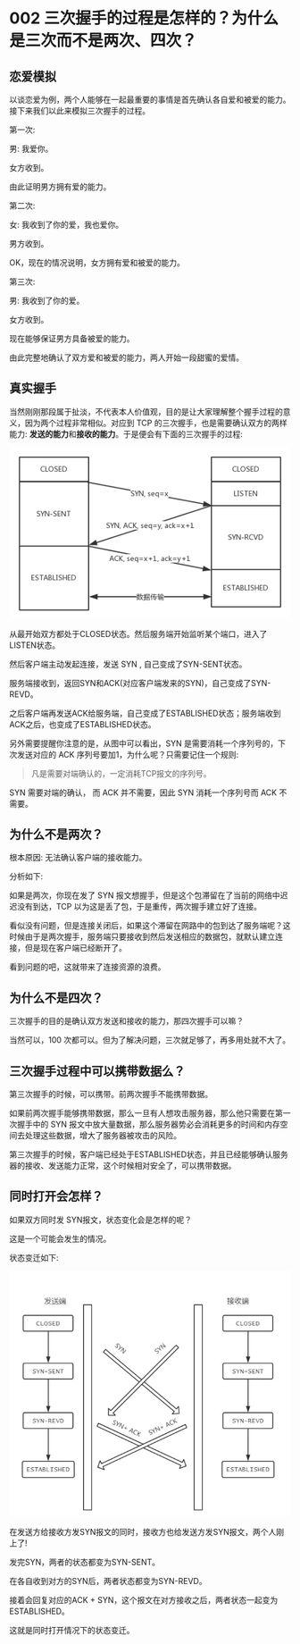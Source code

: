 # 002 三次握手的过程是怎样的？为什么是三次而不是两次、四次？

## 恋爱模拟

以谈恋爱为例，两个人能够在一起最重要的事情是首先确认各自爱和被爱的能力。接下来我们以此来模拟三次握手的过程。

第一次:

男: 我爱你。

女方收到。

由此证明男方拥有爱的能力。

第二次:

女: 我收到了你的爱，我也爱你。

男方收到。

OK，现在的情况说明，女方拥有爱和被爱的能力。

第三次:

男: 我收到了你的爱。

女方收到。

现在能够保证男方具备被爱的能力。

由此完整地确认了双方爱和被爱的能力，两人开始一段甜蜜的爱情。

## 真实握手
当然刚刚那段属于扯淡，不代表本人价值观，目的是让大家理解整个握手过程的意义，因为两个过程非常相似。对应到 TCP 的三次握手，也是需要确认双方的两样能力: **发送的能力**和**接收的能力**。于是便会有下面的三次握手的过程:

![](tcp002-1.jpg)

从最开始双方都处于CLOSED状态。然后服务端开始监听某个端口，进入了LISTEN状态。

然后客户端主动发起连接，发送 SYN , 自己变成了SYN-SENT状态。

服务端接收到，返回SYN和ACK(对应客户端发来的SYN)，自己变成了SYN-REVD。

之后客户端再发送ACK给服务端，自己变成了ESTABLISHED状态；服务端收到ACK之后，也变成了ESTABLISHED状态。

另外需要提醒你注意的是，从图中可以看出，SYN 是需要消耗一个序列号的，下次发送对应的 ACK 序列号要加1，为什么呢？只需要记住一个规则:

>凡是需要对端确认的，一定消耗TCP报文的序列号。

SYN 需要对端的确认， 而 ACK 并不需要，因此 SYN 消耗一个序列号而 ACK 不需要。

## 为什么不是两次？

根本原因: 无法确认客户端的接收能力。

分析如下:

如果是两次，你现在发了 SYN 报文想握手，但是这个包滞留在了当前的网络中迟迟没有到达，TCP 以为这是丢了包，于是重传，两次握手建立好了连接。

看似没有问题，但是连接关闭后，如果这个滞留在网路中的包到达了服务端呢？这时候由于是两次握手，服务端只要接收到然后发送相应的数据包，就默认建立连接，但是现在客户端已经断开了。

看到问题的吧，这就带来了连接资源的浪费。

## 为什么不是四次？
三次握手的目的是确认双方发送和接收的能力，那四次握手可以嘛？

当然可以，100 次都可以。但为了解决问题，三次就足够了，再多用处就不大了。

## 三次握手过程中可以携带数据么？
第三次握手的时候，可以携带。前两次握手不能携带数据。

如果前两次握手能够携带数据，那么一旦有人想攻击服务器，那么他只需要在第一次握手中的 SYN 报文中放大量数据，那么服务器势必会消耗更多的时间和内存空间去处理这些数据，增大了服务器被攻击的风险。

第三次握手的时候，客户端已经处于ESTABLISHED状态，并且已经能够确认服务器的接收、发送能力正常，这个时候相对安全了，可以携带数据。

## 同时打开会怎样？
如果双方同时发 SYN报文，状态变化会是怎样的呢？

这是一个可能会发生的情况。

状态变迁如下:

![](tcp002-2.jpg)

在发送方给接收方发SYN报文的同时，接收方也给发送方发SYN报文，两个人刚上了!

发完SYN，两者的状态都变为SYN-SENT。

在各自收到对方的SYN后，两者状态都变为SYN-REVD。

接着会回复对应的ACK + SYN，这个报文在对方接收之后，两者状态一起变为ESTABLISHED。

这就是同时打开情况下的状态变迁。